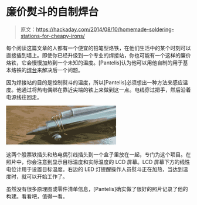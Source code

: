 # 廉价熨斗的自制焊台

> 原文：<https://hackaday.com/2014/08/10/homemade-soldering-stations-for-cheapy-irons/>

每个阅读这篇文章的人都有一个便宜的铅笔型烙铁，在他们生活中的某个时刻可以直接插到墙上。即使你已经升级到一个专业的焊接站，你也可能有一个这样的廉价烙铁，它会慢慢加热到一个未知的温度。[Pantelis]认为他可以用他自制的用于基本烙铁的[焊台](http://pcbheaven.com/userpages/Homemade_Soldering_Station/index.php?topic=worklog&p=5)来解决后一个问题。

因为焊接站的目的是控制熨斗的温度，所以[Pantelis]必须想出一种方法来感应温度。他通过将热电偶绑在靠近尖端的铁上来做到这一点。电线穿过把手，然后沿着电源线往回走。

![Homemade Soldering Station for cheap Soldering Irons](img/0f568b0208be521f3d2968fa038dd6c6.png)

这两个股票铁插头和热电偶引线插头到一个盒子里放在一起，专门为这个项目。在照片中，你会注意到显示目标温度和实际温度的 LCD 屏幕。LCD 屏幕下方的线性电位计用于设置目标温度。右边的 LED 灯提醒操作人员熨斗正在加热，当达到温度时，就可以开始工作了。

虽然没有很多原理图或零件清单信息，[Pantelis]确实做了很好的照片记录了他的构建。看看吧，值得一看。
